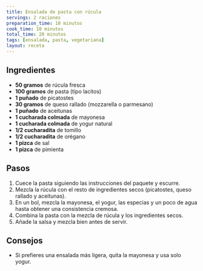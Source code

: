 ```yaml
---
title: Ensalada de pasta con rúcula
servings: 2 raciones
preparation_time: 10 minutos
cook_time: 10 minutos
total_time: 20 minutos
tags: [ensalada, pasta, vegetariana]
layout: receta
---
```


## Ingredientes

- **50 gramos** de rúcula fresca
- **100 gramos** de pasta (tipo lacitos)
- **1 puñado** de picatostes
- **30 gramos** de queso rallado (mozzarella o parmesano)
- **1 puñado** de aceitunas
- **1 cucharada colmada** de mayonesa
- **1 cucharada colmada** de yogur natural
- **1/2 cucharadita** de tomillo
- **1/2 cucharadita** de orégano
- **1 pizca** de sal
- **1 pizca** de pimienta

## Pasos

1. Cuece la pasta siguiendo las instrucciones del paquete y escurre.
2. Mezcla la rúcula con el resto de ingredientes secos (picatostes, queso rallado y aceitunas).
3. En un bol, mezcla la mayonesa, el yogur, las especias y un poco de agua hasta obtener una consistencia cremosa.
4. Combina la pasta con la mezcla de rúcula y los ingredientes secos.
5. Añade la salsa y mezcla bien antes de servir.

## Consejos

- Si prefieres una ensalada más ligera, quita la mayonesa y usa solo yogur.

